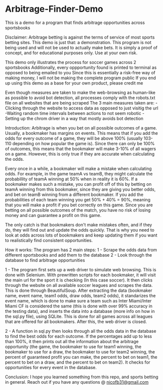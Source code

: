# Arbitrage-Finder-Demo
This is a demo for a program that finds arbitrage opportunities across sportsbooks

Disclaimer: Arbitrage betting is against the terms of service of most sports betting sites. 
This demo is just that: a demonstration. This program is not being used and will not be used to 
actually make bets. It is simply a proof of concept, and for educational purposes only. Use at your own risk.

This demo only illustrates the process for soccer games across 2 sportsbooks
Additionally, every oppportunity found is printed to terminal as opposed to being emailed to you
Since this is essentially a risk-free way of making money, I will not be making the complete program public
If you end up using this demo as a base for your own product, please credit me

Even though measures are taken to make the web-browsing as human-like as possible to avoid 
bot detection, all processes comply with the robots.txt file on all websites that are being scraped
The 3 main measures taken are:
    -Clicking through the website to access data as opposed to just visitig the url
    -Waiting random time intervals between actions to not seem robotic
    -Setting up the chrom driver in a way that mostly avoids bot detection


Introduction:
Arbitrage is when you bet on all possible outcomes of a game. Usually, a bookmaker has margins on events.
This means that if you add the odds for every outcome of a game, they will be above 100% (usually 
103-110 depending on how popular the game is). Since there can only be 100% of outcomes, this means
that the bookmaker will make 3-10% of all wagers on a game. However, this is only true if they are
accurate when calculating the odds. 

Every once in a while, a bookmaker will make a mistake when calculating odds. For example, in the game
teamA vs teamB, they might calculate the probabillity of teamA winning at 50% when in reality it is 60%.
If a bookmaker makes such a mistake, you can profit off of this by betting on teamA winning from this 
bookmaker, since they are giving you better odds, and bet on teamB winning from a different bookmaker.
If you add the probabilities of each team winning you get 50% + 40% = 90%, meaning that you will make a 
profit if you bet correctly on this game. Since you are betting on all possible outcomes of the match,
you have no risk of losing money and can guarantee a profit on this game.

The only catch is that bookmakers don't make mistakes often, and if they do, they will find out and update
the odds quickly. That is why you need to look at odds across lots of bookmakers and keep updating them 
if you want to realistically find consistent opportunities.


How it works:
The program has 2 main steps:
    1 - Scrape the odds data from different sportsbooks and add them to the database
    2 - Look through the database to find arbitrage opportunities

1 - The program first sets up a web driver to simulate web browsing. This is done with Selenium.
With prewritten scripts for each bookmaker, it will visit the main url for the sport it is checking
(In this case soccer). It then clicks through the website on all available soccer leagues and scrapes 
the data. This is done through BeautifulSoup. After extracting the data (bookmaker name, event name, 
team1 odds, draw odds, team2 odds), it standarizes the event name, which is done to make sure a team 
such as Inter Miami/Inter Miami CF is considered the same (this is done with over 99% accuracy in the 
testing data), and inserts the data into a database (more info on how in the sql.py file), using SQLite. 
This is done for all games across all leagues that are offered for all bookmakers. After this, the 
web driver is closed.

2 - A function in sql.py then looks through all the odds data in the database to find the best odds for
each outcome. If the percentages add up to less than 100%, it then prints out all the information about 
the arbitrage opportunity (the game, the bookmaker to use for team1 winning, the bookmaker to use
for a draw, the bookmaker to use for team2 winning, the percent of guaranteed profit you can make, 
the percent to bet on team1, the percent to bet on a draw, and the percent to bet on team2). It checks
for opportunities for every event in the database.


Conclusion:
I hope you learned something from this repo, and sports betting in general. Reach out if you have any
questions @ nicofb31@gmail.com